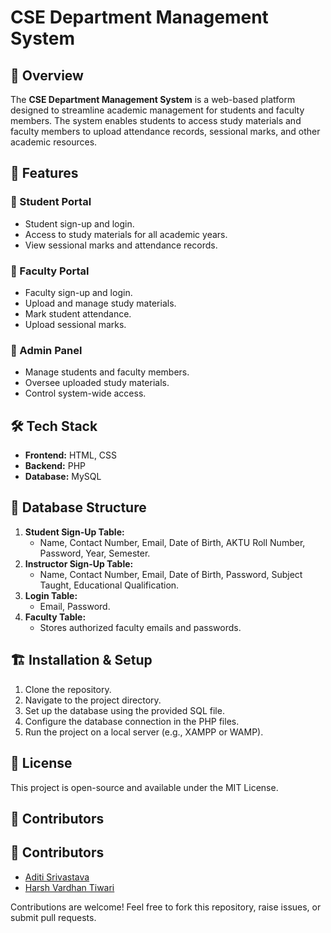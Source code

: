 # CSE Department Management System

## 📌 Overview
The **CSE Department Management System** is a web-based platform designed to streamline academic management for students and faculty members. The system enables students to access study materials and faculty members to upload attendance records, sessional marks, and other academic resources.

## 🚀 Features
### 🔹 Student Portal
- Student sign-up and login.
- Access to study materials for all academic years.
- View sessional marks and attendance records.

### 🔹 Faculty Portal
- Faculty sign-up and login.
- Upload and manage study materials.
- Mark student attendance.
- Upload sessional marks.

### 🔹 Admin Panel
- Manage students and faculty members.
- Oversee uploaded study materials.
- Control system-wide access.

## 🛠️ Tech Stack
- **Frontend:** HTML, CSS
- **Backend:** PHP
- **Database:** MySQL

## 📂 Database Structure
1. **Student Sign-Up Table:**
   - Name, Contact Number, Email, Date of Birth, AKTU Roll Number, Password, Year, Semester.
2. **Instructor Sign-Up Table:**
   - Name, Contact Number, Email, Date of Birth, Password, Subject Taught, Educational Qualification.
3. **Login Table:**
   - Email, Password.
4. **Faculty Table:**
   - Stores authorized faculty emails and passwords.

## 🏗️ Installation & Setup
1. Clone the repository.   
2. Navigate to the project directory.
3. Set up the database using the provided SQL file.
4. Configure the database connection in the PHP files.
5. Run the project on a local server (e.g., XAMPP or WAMP).

## 📜 License
This project is open-source and available under the MIT License.

## 🤝 Contributors
## 👥 Contributors
- [Aditi Srivastava](https://github.com/Aditi-Srivastav)
- [Harsh Vardhan Tiwari](https://github.com/harryvardhan)

Contributions are welcome! Feel free to fork this repository, raise issues, or submit pull requests.




